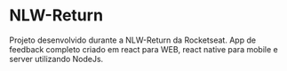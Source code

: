 # NLW-Return
Projeto desenvolvido durante a NLW-Return da Rocketseat. App de feedback completo criado em react para WEB, react native para mobile e server utilizando NodeJs.
